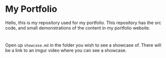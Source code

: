 # My Portfolio

Hello, this is my repository used for my portfolio.
This repository has the src code, and small demonstrations of the content in my portfolio website.
#
Open up `showcase.md` in the folder you wish to see a showcase of. There will be a link to an imgur video where you can see a showcase.
